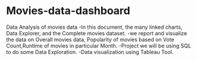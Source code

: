# Movies-data-dashboard
Data Analysis of movies data
-In this document, the many linked charts, Data Explorer, and the Complete movies dataset.
-we report and visualize the data on Overall movies data, Popularity of movies based on Vote Count,Runtime of movies in particular Month.
-Project we will be using SQL to do some Data Exploration. 
-Data visualization using Tableau Tool.
